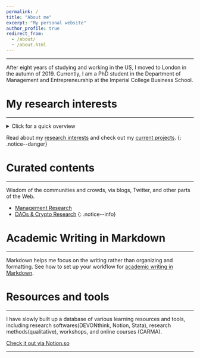 ```yaml
---
permalink: /
title: "About me"
excerpt: "My personal website"
author_profile: true
redirect_from:
  - /about/
  - /about.html
---
```


-----
After eight years of studying and working in the US, I moved to London in the autumn of 2019. Currently, I am a PhD student in the Department of Management and Entrepreneurship at the Imperial College Business School.

# My research interests
-----
<details>
  <summary>Click for a quick overview</summary>
  
* Ecosystems, governance, legitimacy, organizational design  

* Decentralized autonomous organizations(DAOs), crypto, communities, crowds  

* Collective action, social movements, categories, stigma  

* Innovation and creativity in culinary arts  

</details>

Read about my [research interests](/posts/2019/12/so-what-are-you-studying/) and check out my [current projects](/portfolio/).
{: .notice--danger}

# Curated contents
-----
Wisdom of the communities and crowds, via blogs, Twitter, and other parts of the Web.

* [Management Research](http://linxule.com/curation-mgmt/)
* [DAOs & Crypto Research](http://linxule.com/curation-dao/)
{: .notice--info}

# Academic Writing in Markdown
-----
Markdown helps me focus on the writing rather than organizing and formatting. See how to set up your workflow for [academic writing in Markdown](https://linxule.com/portfolio/portfolio-2/). 

# Resources and tools
-----
I have slowly built up a database of various learning resources and tools, including research softwares(DEVONthink, Notion, Stata), research methods(qualitative), workshops, and online courses (CARMA).

<a href="https://www.notion.so/linxule/Learning-Resources-and-tools-7ada6088f41745a8989ff86259884c7c" class="btn btn--primary" target="_blank">Check it out via Notion.so</a>

------

